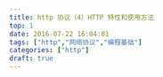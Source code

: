 ```yaml
---
title: http 协议（4）HTTP 特性和使用方法
top: 1
date: 2016-07-22 16:04:01
tags: ["http","网络协议","编程基础"]
categories: ["http"]
draft: true
---
```



